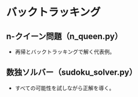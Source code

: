# バックトラッキング

## n-クイーン問題（n_queen.py）
- 再帰とバックトラッキングで解く代表例。

## 数独ソルバー（sudoku_solver.py）
- すべての可能性を試しながら正解を導く。